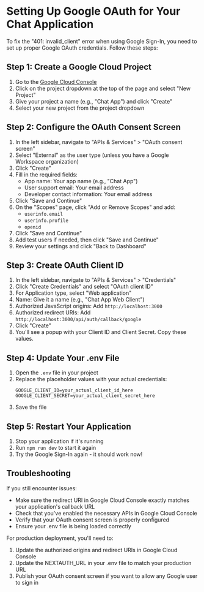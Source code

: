 # Setting Up Google OAuth for Your Chat Application

To fix the "401: invalid_client" error when using Google Sign-In, you need to set up proper Google OAuth credentials. Follow these steps:

## Step 1: Create a Google Cloud Project

1. Go to the [Google Cloud Console](https://console.cloud.google.com/)
2. Click on the project dropdown at the top of the page and select "New Project"
3. Give your project a name (e.g., "Chat App") and click "Create"
4. Select your new project from the project dropdown

## Step 2: Configure the OAuth Consent Screen

1. In the left sidebar, navigate to "APIs & Services" > "OAuth consent screen"
2. Select "External" as the user type (unless you have a Google Workspace organization)
3. Click "Create"
4. Fill in the required fields:
   - App name: Your app name (e.g., "Chat App")
   - User support email: Your email address
   - Developer contact information: Your email address
5. Click "Save and Continue"
6. On the "Scopes" page, click "Add or Remove Scopes" and add:
   - `userinfo.email`
   - `userinfo.profile`
   - `openid`
7. Click "Save and Continue"
8. Add test users if needed, then click "Save and Continue"
9. Review your settings and click "Back to Dashboard"

## Step 3: Create OAuth Client ID

1. In the left sidebar, navigate to "APIs & Services" > "Credentials"
2. Click "Create Credentials" and select "OAuth client ID"
3. For Application type, select "Web application"
4. Name: Give it a name (e.g., "Chat App Web Client")
5. Authorized JavaScript origins: Add `http://localhost:3000`
6. Authorized redirect URIs: Add `http://localhost:3000/api/auth/callback/google`
7. Click "Create"
8. You'll see a popup with your Client ID and Client Secret. Copy these values.

## Step 4: Update Your .env File

1. Open the `.env` file in your project
2. Replace the placeholder values with your actual credentials:
   ```
   GOOGLE_CLIENT_ID=your_actual_client_id_here
   GOOGLE_CLIENT_SECRET=your_actual_client_secret_here
   ```
3. Save the file

## Step 5: Restart Your Application

1. Stop your application if it's running
2. Run `npm run dev` to start it again
3. Try the Google Sign-In again - it should work now!

## Troubleshooting

If you still encounter issues:
- Make sure the redirect URI in Google Cloud Console exactly matches your application's callback URL
- Check that you've enabled the necessary APIs in Google Cloud Console
- Verify that your OAuth consent screen is properly configured
- Ensure your .env file is being loaded correctly

For production deployment, you'll need to:
1. Update the authorized origins and redirect URIs in Google Cloud Console
2. Update the NEXTAUTH_URL in your .env file to match your production URL
3. Publish your OAuth consent screen if you want to allow any Google user to sign in 